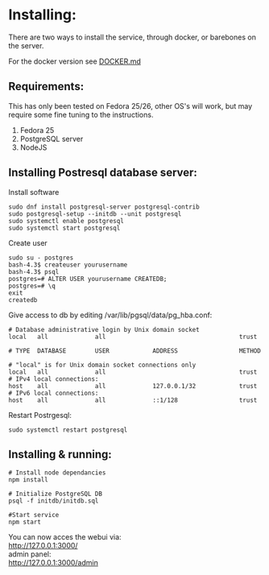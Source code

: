 # Installing:

There are two ways to install the service, through docker, or barebones on the server.

For the docker version see [DOCKER.md](DOCKER.md)

## Requirements:
This has only been tested on Fedora 25/26, other OS's will work, but may require some fine tuning to the instructions.

1. Fedora 25
2. PostgreSQL server
3. NodeJS


## Installing Postresql database server:

Install software
```
sudo dnf install postgresql-server postgresql-contrib
sudo postgresql-setup --initdb --unit postgresql
sudo systemctl enable postgresql
sudo systemctl start postgresql

```

Create user
```
sudo su - postgres
bash-4.3$ createuser yourusername
bash-4.3$ psql
postgres=# ALTER USER yourusername CREATEDB;
postgres=# \q
exit
createdb
```


Give access to db by editing /var/lib/pgsql/data/pg_hba.conf:
```
# Database administrative login by Unix domain socket
local   all             all                                     trust

# TYPE  DATABASE        USER            ADDRESS                 METHOD

# "local" is for Unix domain socket connections only
local   all             all                                     trust
# IPv4 local connections:
host    all             all             127.0.0.1/32            trust
# IPv6 local connections:
host    all             all             ::1/128                 trust

```

Restart Postrgesql:
```
sudo systemctl restart postgresql
```

## Installing & running:
```
# Install node dependancies
npm install

# Initialize PostgreSQL DB
psql -f initdb/initdb.sql

#Start service
npm start
```

You can now acces the webui via:  
http://127.0.0.1:3000/  
admin panel:  
http://127.0.0.1:3000/admin
